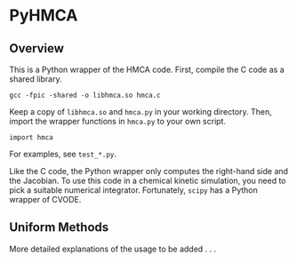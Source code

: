 # PyHMCA

## Overview

This is a Python wrapper of the HMCA code.
First, compile the C code as a shared library.

    gcc -fpic -shared -o libhmca.so hmca.c

Keep a copy of `libhmca.so` and `hmca.py` in your working directory.
Then, import the wrapper functions in `hmca.py` to your own script.

    import hmca

For examples, see `test_*.py`.

Like the C code, the Python wrapper only computes the right-hand side and the Jacobian.
To use this code in a chemical kinetic simulation, you need to pick a suitable numerical integrator.
Fortunately, `scipy` has a Python wrapper of CVODE.


## Uniform Methods

More detailed explanations of the usage to be added . . .
